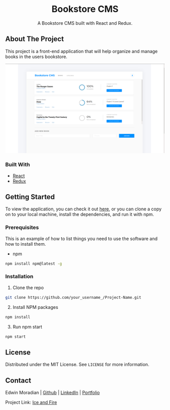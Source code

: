 <br />
<p align="center">

  <h1 align="center">Bookstore CMS</h1>

  <p align="center">
    A Bookstore CMS built with React and Redux.
    <br />
  </p>
</p>


## About The Project

This project is a front-end application that will help organize and manage books in the users bookstore. 

![Bookstore-CMS](./src/images/bookstore-cms.png)

### Built With
* [React](https://reactjs.org)
* [Redux](https://redux.js.org)

<!-- GETTING STARTED -->
## Getting Started

To view the application, you can check it out [here](https://microverse-bookstore.herokuapp.com/), or
you can clone a copy on to your local machine, install the dependencies, and run it with npm.
### Prerequisites

This is an example of how to list things you need to use the software and how to install them.
* npm
```sh
npm install npm@latest -g
```

### Installation

1. Clone the repo
```sh
git clone https://github.com/your_username_/Project-Name.git
```
2. Install NPM packages
```sh
npm install
```
3. Run npm start
```sh
npm start
```

<!-- LICENSE -->
## License

Distributed under the MIT License. See `LICENSE` for more information.

<!-- CONTACT -->
## Contact

Edwin Moradian | [Github](https://github.com/edwinmoradian90) | [LinkedIn](https://linkedin.com/in/edwin-moradian) | [Portfolio](https://edwin-moradian.firebaseapp.com)

Project Link: [Ice and Fire](https://github.com/edwinmoradian90/ice-and-fire)
